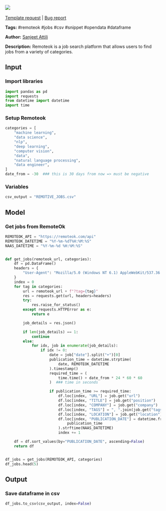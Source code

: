 <a href="https://app.naas.ai/user-redirect/naas/downloader?url=https://raw.githubusercontent.com/jupyter-naas/awesome-notebooks/master/Remoteok/Remoteok_Get_jobs_from_categories.ipynb" target="_parent"><img src="https://naasai-public.s3.eu-west-3.amazonaws.com/open_in_naas.svg"/></a><br><br><a href="https://github.com/jupyter-naas/awesome-notebooks/issues/new?assignees=&labels=&template=template-request.md&title=Tool+-+Action+of+the+notebook+">Template request</a> | <a href="https://github.com/jupyter-naas/awesome-notebooks/issues/new?assignees=&labels=bug&template=bug_report.md&title=Remoteok+-+Get+jobs+from+categories:+Error+short+description">Bug report</a>

**Tags:** #remoteok #jobs #csv #snippet #opendata #dataframe

**Author:** [Sanjeet Attili](https://www.linkedin.com/in/sanjeet-attili-760bab190/)

**Description:** Remoteok is a job search platform that allows users to find jobs from a variety of categories.

## Input

### Import libraries


```python
import pandas as pd
import requests
from datetime import datetime
import time
```

### Setup Remoteok


```python
categories = [
    "machine learning",
    "data science",
    "nlp",
    "deep learning",
    "computer vision",
    "data",
    "natural language processing",
    "data engineer",
]
date_from = -30  ### this is 30 days from now => must be negative
```

### Variables


```python
csv_output = "REMOTIVE_JOBS.csv"
```

## Model

### Get jobs from RemoteOk


```python
REMOTEOK_API = "https://remoteok.com/api"
REMOTEOK_DATETIME = "%Y-%m-%dT%H:%M:%S"
NAAS_DATETIME = "%Y-%m-%d %H:%M:%S"


def get_jobs(remoteok_url, categories):
    df = pd.DataFrame()
    headers = {
        "User-Agent": "Mozilla/5.0 (Windows NT 6.1) AppleWebKit/537.36 (KHTML, like Gecko) Chrome/41.0.2228.0 Safari/537.36",
    }
    index = 0
    for tag in categories:
        url = remoteok_url + f"?tag={tag}"
        res = requests.get(url, headers=headers)
        try:
            res.raise_for_status()
        except requests.HTTPError as e:
            return e

        job_details = res.json()

        if len(job_details) == 1:
            continue
        else:
            for idx, job in enumerate(job_details):
                if idx != 0:
                    date = job["date"].split("+")[0]
                    publication_time = datetime.strptime(
                        date, REMOTEOK_DATETIME
                    ).timestamp()
                    required_time = (
                        time.time() + date_from * 24 * 60 * 60
                    )  ### time in seconds

                    if publication_time >= required_time:
                        df.loc[index, "URL"] = job.get("url")
                        df.loc[index, "TITLE"] = job.get("position")
                        df.loc[index, "COMPANY"] = job.get("company")
                        df.loc[index, "TAGS"] = ", ".join(job.get("tags"))
                        df.loc[index, "LOCATION"] = job.get("location")
                        df.loc[index, "PUBLICATION_DATE"] = datetime.fromtimestamp(
                            publication_time
                        ).strftime(NAAS_DATETIME)
                        index += 1

    df = df.sort_values(by="PUBLICATION_DATE", ascending=False)
    return df


df_jobs = get_jobs(REMOTEOK_API, categories)
df_jobs.head(5)
```

## Output

### Save dataframe in csv


```python
df_jobs.to_csv(csv_output, index=False)
```
